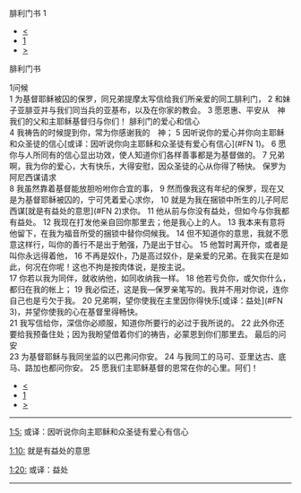﻿





 腓利门书 1




* [<](bible/TIT03.md)
* [1](bible/PHM.md)
* [>](bible/HEB01.md)



腓利门书 
 
1问候  
1 为基督耶稣被囚的保罗，同兄弟提摩太写信给我们所亲爱的同工腓利门， 
2 和妹子亚腓亚并与我们同当兵的亚基布，以及在你家的教会。 
3 愿恩惠、平安从　神我们的父和主耶稣基督归与你们！ 腓利门的爱心和信心  
4 我祷告的时候提到你，常为你感谢我的　神； 
5 因听说你的爱心并你向主耶稣和众圣徒的信心[或译：因听说你向主耶稣和众圣徒有爱心有信心](#FN
1)。 
6 愿你与人所同有的信心显出功效，使人知道你们各样善事都是为基督做的。 
7 兄弟啊，我为你的爱心，大有快乐，大得安慰，因众圣徒的心从你得了畅快。 保罗为阿尼西谋请求  
8 我虽然靠着基督能放胆吩咐你合宜的事， 
9 然而像我这有年纪的保罗，现在又是为基督耶稣被囚的，宁可凭着爱心求你， 
10 就是为我在捆锁中所生的儿子阿尼西谋[就是有益处的意思](#FN
2)求你。 
11 他从前与你没有益处，但如今与你我都有益处。 
12 我现在打发他亲自回你那里去；他是我心上的人。 
13 我本来有意将他留下，在我为福音所受的捆锁中替你伺候我。 
14 但不知道你的意思，我就不愿意这样行，叫你的善行不是出于勉强，乃是出于甘心。 
15 他暂时离开你，或者是叫你永远得着他， 
16 不再是奴仆，乃是高过奴仆，是亲爱的兄弟。在我实在是如此，何况在你呢！这也不拘是按肉体说，是按主说。  
17 你若以我为同伴，就收纳他，如同收纳我一样。 
18 他若亏负你，或欠你什么，都归在我的帐上； 
19 我必偿还，这是我—保罗亲笔写的。我并不用对你说，连你自己也是亏欠于我。 
20 兄弟啊，望你使我在主里因你得快乐[或译：益处](#FN
3)，并望你使我的心在基督里得畅快。  
21 我写信给你，深信你必顺服，知道你所要行的必过于我所说的。 
22 此外你还要给我预备住处；因为我盼望借着你们的祷告，必蒙恩到你们那里去。 最后的问安  
23 为基督耶稣与我同坐监的以巴弗问你安。 
24 与我同工的马可、亚里达古、底马、路加也都问你安。 
25 愿我们主耶稣基督的恩常在你的心里。阿们！ 
* [<](bible/TIT03.md)
* [1](bible/PHM.md)
* [>](bible/HEB01.md)





---


[1:5:](#V5)
或译：因听说你向主耶稣和众圣徒有爱心有信心


[1:10:](#V10)
就是有益处的意思


[1:20:](#V20)
或译：益处




---









